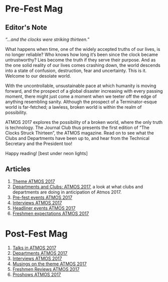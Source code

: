 <!-- TITLE: Atmos 2017 Magazines-->
<!-- SUBTITLE: Journal Club's special publication on ATMOS 2017. -->

# Pre-Fest Mag
## Editor's Note
*“...and the clocks were striking thirteen.”*

What happens when time, one of the widely accepted truths of our lives, is no longer reliable? Who knows how long it’s been since the clock became untrustworthy? Lies become the truth if they serve their purpose. And as the one solid reality of our lives comes crashing down, the world descends into a state of confusion, destruction, fear and uncertainty. This is it. Welcome to our desolate world.

With the uncontrollable, unsustainable pace at which humanity is moving forward, and the prospect of a global disaster increasing with every passing moment, there might just come a moment when we teeter off the edge of anything resembling sanity. Although the prospect of a Terminator-esque world is far-fetched; a lawless, broken world is within the realm of possibility.

ATMOS 2017 explores the possibility of a broken world, where the only truth is technology. The Journal Club thus presents the first edition of “The Clocks Struck Thirteen”, the ATMOS magazine. Read on to see what the Clubs and Departments have been up to, and hear from the Technical Secretary and the President too!

Happy reading!
[best under neon lights]

## Articles
1. [Theme ATMOS 2017](/news/fests/atmos-17/themes)
2. [Departments and Clubs: ATMOS 2017](news/fests/atmos-17/dept-club-work), a look at what clubs and departments are doing in anticipation of Atmos 2017.
3. [Pre-fest events ATMOS 2017](/news/fests/atmos-17/pre-atmos)
4. [Interviews ATMOS 2017](/news/fests/atmos-17/interviews)
5. [Headliner events ATMOS 2017](/news/fests/atmos-17/events)
6. [Freshmen expectations ATMOS 2017](/news/fests/atmos-17/expectations)

# Post-Fest Mag
1. [Talks in ATMOS 2017](/news/fests/atmos-17/talks)
2. [Departments ATMOS 2017](/news/fests/atmos-17/depts)
3. [Interviews ATMOS 2017](/news/fests/atmos-17/interview)
4. [Musings on the theme ATMOS 2017](/news/fests/atmos-17/theme)
5. [ Freshmen Reviews ATMOS 2017](/news/fests/atmos-17/reviews)
6. [Proshows ATMOS 2017](/news/fests/atmos-17/proshows)

